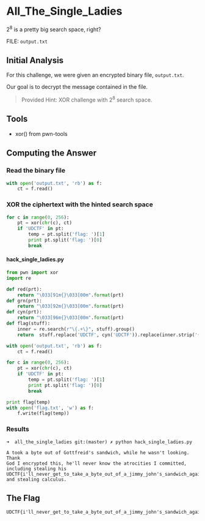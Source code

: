 # All_The_Single_Ladies
2<sup>8</sup> is a pretty big search space, right?

FILE: `output.txt`

## Initial Analysis 
For this challenge, we were given an encrypted binary file, `output.txt`.

Our goal is to decrypt the message contained in the file.
> Provided Hint: XOR challenge with 2<sup>8</sup> search space.

## Tools 
* xor() from pwn-tools


## Computing the Answer 

### Read the binary file
```python
with open('output.txt', 'rb') as f:
    ct = f.read()
```

### XOR the ciphertext with the hinted search space
```python
for c in range(0, 256):
    pt = xor(chr(c), ct)
    if 'UDCTF' in pt:
        temp = pt.split('flag: ')[1]
        print pt.split('flag: ')[0]
        break
```

#### hack_single_ladies.py
```python
from pwn import xor
import re

def red(prt):
    return "\033[91m{}\033[00m".format(prt)
def grn(prt):
    return "\033[92m{}\033[00m".format(prt)
def cyn(prt):
    return "\033[96m{}\033[00m".format(prt)
def flag(stuff):
    inner = re.search(r"\{.+\}", stuff).group()
    return  stuff.replace('UDCTF', cyn('UDCTF')).replace(inner.strip('{}'), red(inner.strip('{}'))).replace('{', grn('{')).replace('}', grn('}'))

with open('output.txt', 'rb') as f:
    ct = f.read()

for c in range(0, 256):
    pt = xor(chr(c), ct)
    if 'UDCTF' in pt:
        temp = pt.split('flag: ')[1]
        print pt.split('flag: ')[0]
        break

print flag(temp)
with open('flag.txt', 'w') as f:
    f.write(flag(temp))

```

### Results
```Mask
➜  all_the_single_ladies git:(master) ✗ python hack_single_ladies.py

A took a byte out of Gottfreid's sandwich, while he wasn't looking. Thank
God I encrypted this, he'll never know the atrocities I committed, including stealing his
UDCTF{i'll_never_get_to_take_a_byte_out_of_a_jimmy_john's_sandwich_again_RIP_Jimmy_Johns} and stealing calculus.
```

## The Flag 
```ObjectScript
UDCTF{i'll_never_get_to_take_a_byte_out_of_a_jimmy_john's_sandwich_again_RIP_Jimmy_Johns}
```
